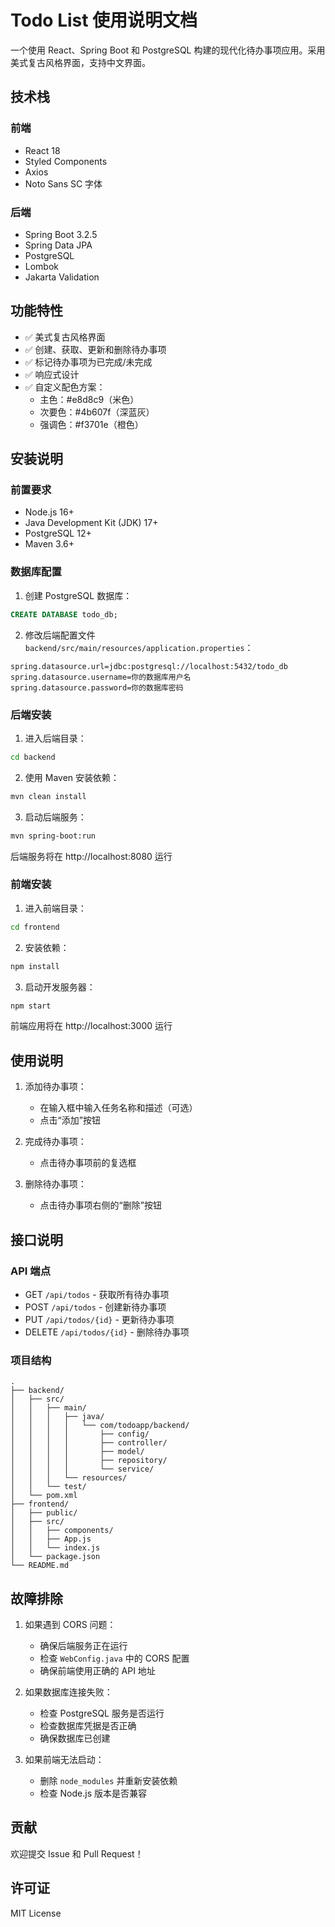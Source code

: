 # Todo List 使用说明文档

一个使用 React、Spring Boot 和 PostgreSQL 构建的现代化待办事项应用。采用美式复古风格界面，支持中文界面。

## 技术栈

### 前端
- React 18
- Styled Components
- Axios
- Noto Sans SC 字体

### 后端
- Spring Boot 3.2.5
- Spring Data JPA
- PostgreSQL
- Lombok
- Jakarta Validation

## 功能特性

- ✅ 美式复古风格界面
- ✅ 创建、获取、更新和删除待办事项
- ✅ 标记待办事项为已完成/未完成
- ✅ 响应式设计
- ✅ 自定义配色方案：
  - 主色：#e8d8c9（米色）
  - 次要色：#4b607f（深蓝灰）
  - 强调色：#f3701e（橙色）

## 安装说明

### 前置要求

- Node.js 16+
- Java Development Kit (JDK) 17+
- PostgreSQL 12+
- Maven 3.6+

### 数据库配置

1. 创建 PostgreSQL 数据库：
```sql
CREATE DATABASE todo_db;
```

2. 修改后端配置文件 `backend/src/main/resources/application.properties`：
```properties
spring.datasource.url=jdbc:postgresql://localhost:5432/todo_db
spring.datasource.username=你的数据库用户名
spring.datasource.password=你的数据库密码
```

### 后端安装

1. 进入后端目录：
```bash
cd backend
```

2. 使用 Maven 安装依赖：
```bash
mvn clean install
```

3. 启动后端服务：
```bash
mvn spring-boot:run
```

后端服务将在 http://localhost:8080 运行

### 前端安装

1. 进入前端目录：
```bash
cd frontend
```

2. 安装依赖：
```bash
npm install
```

3. 启动开发服务器：
```bash
npm start
```

前端应用将在 http://localhost:3000 运行

## 使用说明

1. 添加待办事项：
   - 在输入框中输入任务名称和描述（可选）
   - 点击“添加”按钮

2. 完成待办事项：
   - 点击待办事项前的复选框

3. 删除待办事项：
   - 点击待办事项右侧的“删除”按钮

## 接口说明

### API 端点

- GET `/api/todos` - 获取所有待办事项
- POST `/api/todos` - 创建新待办事项
- PUT `/api/todos/{id}` - 更新待办事项
- DELETE `/api/todos/{id}` - 删除待办事项

### 项目结构

```
.
├── backend/
│   ├── src/
│   │   ├── main/
│   │   │   ├── java/
│   │   │   │   └── com/todoapp/backend/
│   │   │   │       ├── config/
│   │   │   │       ├── controller/
│   │   │   │       ├── model/
│   │   │   │       ├── repository/
│   │   │   │       └── service/
│   │   │   └── resources/
│   │   └── test/
│   └── pom.xml
├── frontend/
│   ├── public/
│   ├── src/
│   │   ├── components/
│   │   ├── App.js
│   │   └── index.js
│   └── package.json
└── README.md
```

## 故障排除

1. 如果遇到 CORS 问题：
   - 确保后端服务正在运行
   - 检查 `WebConfig.java` 中的 CORS 配置
   - 确保前端使用正确的 API 地址

2. 如果数据库连接失败：
   - 检查 PostgreSQL 服务是否运行
   - 检查数据库凭据是否正确
   - 确保数据库已创建

3. 如果前端无法启动：
   - 删除 `node_modules` 并重新安装依赖
   - 检查 Node.js 版本是否兼容

## 贡献

欢迎提交 Issue 和 Pull Request！

## 许可证

MIT License

